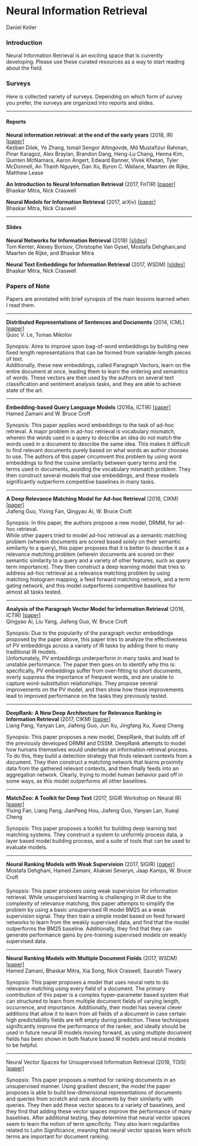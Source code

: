 <body>

<h1>
Neural Information Retrieval
</h1>

Daniel Keller

<h3>Introduction</h3>

Neural Information Retrieval is an exciting space that is currently developing.
Please use these curated resources as a way to start reading about the field.

<h3>Surveys</h3>

Here is collected variety of surveys.  Depending on which form of survey you prefer,
the surveys are organized into reports and slides.

***
<h4>Reports</h4>

<b>Neural information retrieval: at the end of the early years</b> (2018, IR) <a href="https://link.springer.com/article/10.1007/s10791-017-9321-y">[paper]</a><br/>
Kezban Dilek, Ye Zhang, Ismail Sengor Altingovde, Md Mustafizur Rahman, Pinar Karagoz, Alex Braylan, Brandon Dang, Heng-Lu Chang, Henna Kim, Quinten McNamara, Aaron Angert, Edward Banner, Vivek Khetan, Tyler McDonnell, An Thanh Nguyen, Dan Xu, Byron C. Wallace, Maarten de Rijke, Matthew Lease


<b>An Introduction to Neural Information Retrieval</b> (2017, FnTIR) <a href="https://www.microsoft.com/en-us/research/publication/introduction-neural-information-retrieval/">[paper]</a></br>
Bhaskar Mitra, Nick Craswell


<b>Neural Models for Information Retrieval</b> (2017, arXiv) <a href="https://arxiv.org/pdf/1705.01509.pdf">[paper]</a></br>
Bhaskar Mitra, Nick Craswell


***
<h4>Slides</h4>

<b>Neural Networks for Information Retrieval</b> (2018) <a href="http://nn4ir.com/">[slides]</a></br>
Tom Kenter, Alexey Borisov, Christophe Van Gysel, Mostafa Dehghani,and Maarten de Rijke, and Bhaskar Mitra

<b>Neural Text Embeddings for Information Retrieval</b> (2017, WSDM) <a href="https://www.slideshare.net/BhaskarMitra3/neural-text-embeddings-for-information-retrieval-wsdm-2017">[slides]</a></br>
Bhaskar Mitra, Nick Craswell


<h3>Papers of Note</h3>

Papers are annotated with brief synopsis of the main lessons learned when I read them.

***

<b>Distributed Representations of Sentences and Documents</b> (2014, ICML) <a href="https://arxiv.org/abs/1405.4053">[paper]</a><br/>
Quoc V. Le, Tomas Mikolov

Synopsis:  Aims to improve upon bag-of-word embeddings by building new fixed
length representations that can be formed from variable-length pieces of text.  
Additionally, these new embeddings, called Paragraph Vectors, learn on the entire
document at once, leading them to learn the ordering and semantics of words.  These
vectors are then used by the authors on several text classification and sentiment
analysis tasks, and they are able to achieve state of the art.

***

<b>Embedding-based Query Language Models</b> (2016a, ICTIR) <a href="https://ciir-publications.cs.umass.edu/getpdf.php?id=1225">[paper]</a><br/>
Hamed Zamani and W. Bruce Croft

Synopsis:  This paper applies word embeddings to the task of ad-hoc retrieval.
A major problem in ad-hoc retrieval is vocabulary mismatch, wherein the words
used in a query to describe an idea do not match the words used in a document
to describe the same idea.  This makes it difficult to find relevant documents
purely based on what words an author chooses to use.  The authors of this paper
circumvent this problem by using word embeddings to find the cosine similarity between
query terms and the terms used in documents, avoiding the vocabulary mismatch problem.
They then construct several models that use embeddings, and these models significantly
outperform competitive baselines in many tasks.

***

<b>A Deep Relevance Matching Model for Ad-hoc Retrieval</b> (2016, CIKM) <a href="https://arxiv.org/pdf/1711.08611.pdf">[paper]</a><br/>
Jiafeng Guo, Yixing Fan, Qingyao Ai, W. Bruce Croft

Synopsis:  In this paper, the authors propose a new model, DRMM, for ad-hoc retrieval.  
While other papers tried to model ad-hoc retrieval as a semantic matching problem
(wherein documents are scored based solely on their semantic similarity to a query),
this paper proposes that it is better to describe it as a relevance matching problem
(wherein documents are scored on their semantic similarity to a query and a variety
of other features, such as query term importance).  They then construct a deep
learning model that tries to address ad-hoc retrieval as a relevance matching problem
by using matching histogram mapping, a feed forward matching network, and a term gating network,
and this model outperforms competitive baselines for almost all tasks tested.

***

<b>Analysis of the Paragraph Vector Model for Information Retrieval</b> (2016, ICTIR) <a href="https://dl.acm.org/citation.cfm?id=2970409">[paper]</a><br/>
Qingyao Ai, Liu Yang, Jiafeng Guo, W. Bruce Croft

Synopsis:  Due to the popularity of the paragraph vector embeddings proposed by
the paper above, this paper tries to analyze the effectiveness of PV embeddings
across a variety of IR tasks by adding them to many traditional IR models.  
Unfortunately, PV embeddings underperform in many tasks and lead to unstable performance.
The paper then goes on to identify why this is: specifically, PV embeddings suffer
from over-fitting to short documents, overly suppress the importance of frequent words,
and are unable to capture word-substitution relationships.  They propose several improvements
on the PV model, and then show how these improvements lead to improved performance
on the tasks they previously tested.

***

<b>DeepRank: A New Deep Architecture for Relevance Ranking in Information Retrieval</b> (2017, CIKM) <a href="https://arxiv.org/pdf/1710.05649.pdf">[paper]</a><br/>
Liang Pang, Yanyan Lan, Jiafeng Guo, Jun Xu, Jingfang Xu, Xueqi Cheng

Synopsis:  This paper proposes a new model, DeepRank, that builds off of the previously
developed DRMM and DSSM.  DeepRank attempts to model how humans themselves would
undertake an information retrieval process.  To do this, they build a detection
strategy that finds relevant contexts from a document.  They then construct a
matching network that learns proximity data from the gathered relevant contexts,
and then finally feeds into an aggregation network.  Clearly, trying to model
human behavior paid off in some ways, as this model outperforms all other baselines.

***

<b>MatchZoo: A Toolkit for Deep Text</b> (2017, SIGIR Workshop on Neural IR) <a href="https://arxiv.org/pdf/1707.07270.pdf">[paper]</a><br/>
Yixing Fan, Liang Pang, JianPeng Hou, Jiafeng Guo, Yanyan Lan, Xueqi Cheng

Synopsis:  This paper proposes a toolkit for building deep learning text matching
systems.  They construct a system to uniformly process data, a layer based
model building process, and a suite of tools that can be used to evaluate models.

***

<b>Neural Ranking Models with Weak Supervision</b> (2017, SIGIR) <a href="https://arxiv.org/pdf/1704.08803.pdf">[paper]</a><br/>
Mostafa Dehghani, Hamed Zamani, Aliaksei Severyn, Jaap Kamps, W. Bruce Croft

Synopsis:  This paper proposes using weak supervision for information retrieval.
While unsupervised learning is challenging in IR due to the complexity of relevance
matching, this paper attempts to simplify the problem by using a basic unsupervised
IR model BM25 as a weak supervision signal.  They then train a simple model based
on feed forward networks to learn from the weakly supervised data, and find that
the model outperforms the BM25 baseline.  Additionally, they find that they
can generate performance gains by pre-training supervised models on weakly supervised data.

***

<b>Neural Ranking Models with Multiple Document Fields</b> (2017, WSDM) <a href="https://arxiv.org/pdf/1711.09174.pdf">[paper]</a><br/>
Hamed Zamani, Bhaskar Mitra, Xia Song, Nick Craswell, Saurabh Tiwary

Synopsis:  This paper proposes a model that uses neural nets to do relevance
matching using every field of a document.  The primary contribution of this paper
is a complex hyper-parameter based system that can structured to learn from
multiple document fields of varying length, occurrence, and importance.  Additionally,
their model has several clever additions that allow it to learn from all fields
of a document in case certain high predictability fields are left empty during prediction.
These techniques significantly improve the performance of the ranker, and ideally
should be used in future neural IR models moving forward, as using multiple document
fields has been shown in both feature based IR models and neural models to be helpful.

***

Neural Vector Spaces for Unsupervised Information Retrieval (2018, TOIS) <a href="https://arxiv.org/pdf/1708.02702.pdf">[paper]</a><br/>

Synopsis:  This paper proposes a method for ranking documents in an unsupervised manner.
Using gradient descent, the model the paper proposes is able to build low-dimensional
representations of documents and queries from scratch and rank documents by their
similarity with queries.  They then add these vector spaces to a variety of baselines,
and they find that adding these vector spaces improve the performance of many baselines.
After additional testing, they determine that neural vector spaces seem to learn the notion
of term specificity.  They also learn regularities related to Luhn Significance,
meaning that neural vector spaces learn which terms are important for document ranking.




</body>
